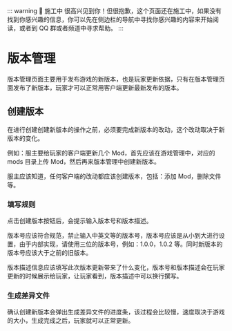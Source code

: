 ::: warning 🚧 施工中
很高兴见到你！但很抱歉，这个页面还在施工中，如果没有找到你感兴趣的信息，你可以先在侧边栏的导航中寻找你感兴趣的内容来开始阅读，或者到 QQ 群或者频道中寻求帮助。
:::

# 版本管理

版本管理页面主要用于发布游戏的新版本，也是玩家更新依据，只有在版本管理页面发布了新版本，玩家才可以正常用客户端更新最新发布的版本。

## 创建版本

在进行创建创建新版本的操作之前，必须要完成新版本的改动，这个改动取决于新版本的变化。

例如：服主要给玩家的客户端更新几个 Mod，首先应该在游戏管理中，对应的 mods 目录上传 Mod，然后再来版本管理中创建新版本。

服主应该知道，任何客户端的改动都应该创建版本，包括：添加 Mod，删除文件等。

### 填写规则

点击创建版本按钮后，会提示输入版本号和版本描述。

版本号应该符合规范，禁止输入中英文等的版本号，版本号应该是从小到大进行设置，由于内部实现，请使用三位的版本号，例如：1.0.0，1.0.2 等。同时新版本的版本号应该大于之前的旧版本。

版本描述信息应该填写此次版本更新带来了什么变化，版本号和版本描述会在玩家更新的时候展示给玩家，让玩家看到，版本描述中可以换行撰写。

### 生成差异文件

确认创建新版本会弹出生成差异文件的进度条，该过程会比较慢，速度取决于游戏的大小，生成完成之后，玩家就可以正常更新。
